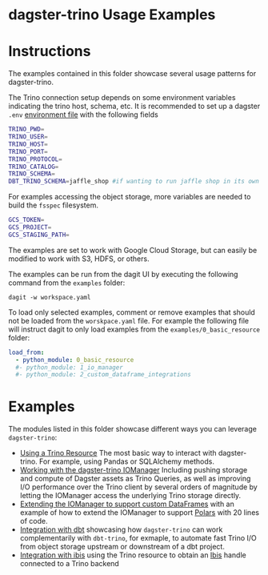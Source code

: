 # dagster-trino Usage Examples

# Instructions

The examples contained in this folder showcase several usage patterns for dagster-trino. 

The Trino connection setup depends on some environment variables indicating the trino host, schema, etc. It is recommended to set up a dagster `.env` [environment file](https://docs.dagster.io/guides/dagster/using-environment-variables-and-secrets) with the following fields

```bash
TRINO_PWD=
TRINO_USER=
TRINO_HOST=
TRINO_PORT=
TRINO_PROTOCOL=
TRINO_CATALOG=
TRINO_SCHEMA=
DBT_TRINO_SCHEMA=jaffle_shop #if wanting to run jaffle shop in its own schema
```
For examples accessing the object storage, more variables are needed to build the `fsspec` filesystem.

```bash
GCS_TOKEN=
GCS_PROJECT=
GCS_STAGING_PATH=
```

The examples are set to work with Google Cloud Storage, but can easily be modified to work with S3, HDFS, or others.

The examples can be run from the dagit UI by executing the following command from the `examples` folder:

```shell
dagit -w workspace.yaml
```

To load only selected examples, comment or remove examples that should not be loaded from the `worskpace.yaml` file. For example the following file will instruct dagit to only load examples from the `examples/0_basic_resource` folder:

```yaml
load_from:
  - python_module: 0_basic_resource
  #- python_module: 1_io_manager
  #- python_module: 2_custom_dataframe_integrations
  ```

# Examples

The modules listed in this folder showcase different ways you can leverage `dagster-trino`:

* [Using a Trino Resource](0_basic_resource/) The most basic way to interact with dagster-trino. For example, using Pandas or SQLAlchemy methods.
* [Working with the dagster-trino IOManager](1_io_manager/) Including pushing storage and compute of Dagster assets as Trino Queries, as well as improving I/O performance over the Trino client by several orders of magnitude by letting the IOManager access the underlying Trino storage directly. 
* [Extending the IOManager to support custom DataFrames](2_custom_dataframe_integrations/) with an example of how to extend the IOManager to support [Polars](https://www.pola.rs/) with 20 lines of code.
* [Integration with dbt](3_dbt_integration/) showcasing how `dagster-trino` can work complementarily with `dbt-trino`, for exmaple, to automate fast Trino I/O from object storage upstream or downstream of a dbt project.
* [Integration with ibis](4_ibis_integration/) using the Trino resource to obtain an [Ibis](https://ibis-project.org/) handle connected to a Trino backend